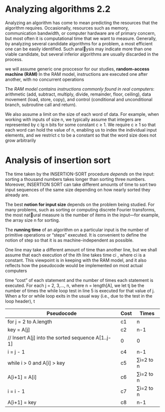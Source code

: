 

# Analyzing algorithms 2.2


Analyzing an algorithm has come to mean predicting the resources that the algorithm requires. Occasionally, resources such as memory, communication bandwidth, or computer hardware are of primary concern, but most often it is computational time that we want to measure. Generally, by analyzing several candidate
algorithms for a problem, a most efficient one can be easily identified. Such analysis may indicate more than one viable candidate, but several inferior algorithms
are usually discarded in the process.

we will assume generic one proccesor for our studies, **random-access machine (RAM)**  In the RAM model, instructions are executed one after another, with no concurrent operations

The *RAM model contains instructions commonly found in real computers*: arithmetic (add, subtract, multiply, divide, remainder, floor, ceiling), data
movement (load, store, copy), and control (conditional and unconditional branch,
subroutine call and return).

We also assume a limit on the size of each word of data. For
example, when working with inputs of size n, we typically assume that integers are
represented by c lg n bits for some constant c ≥ 1. We require c ≥ 1 so that each
word can hold the value of n, enabling us to index the individual input elements,
and we restrict c to be a constant so that the word size does not grow arbitrarily


# Analysis of insertion sort

The time taken by the INSERTION-SORT procedure *depends* on the input: sorting a
thousand numbers takes longer than sorting three numbers. Moreover, INSERTION SORT can take different amounts of time to sort two input sequences of the same
size depending on how nearly sorted they already are.

The best **notion for input size** depends on the problem being studied. For many
problems, such as sorting or computing discrete Fourier transforms, the most natural measure is the number of items in the input—for example, the array size n
for sorting.

The **running time** of an algorithm on a particular input is the number of primitive
operations or “steps” executed. It is convenient to define the notion of step so
that it is as machine-independent as possible.

One line may take a different amount of time than another line, but
we shall assume that each execution of the ith line takes time ci , where ci is a
constant. This viewpoint is in keeping with the RAM model, and it also reflects
how the pseudocode would be implemented on most actual computers


time “cost”
of each statement and the number of times each statement is executed. For each
j = 2, 3,..., n, where n = length[A], we let tj be the number of times the while
loop test in line 5 is executed for that value of j. When a for or while loop exits in
the usual way (i.e., due to the test in the loop header), t


| Pseudocode | Cost | Times |
| --- | --- | --- |
| for j = 2 to A.length | c1 | n |
|   key = A[j] | c2 | n-1 |
|   // Insert A[j] into the sorted sequence A[1..j-1] | 0 | 0 |
|   i = j - 1 | c4 | n-1 |
|   while i > 0 and A[i] > key | c5 | ∑i=2 to n |
|     A[i+1] = A[i] | c6 | ∑i=2 to n |
|     i = i - 1 | c7 | ∑i=2 to n |
|   A[i+1] = key | c8 | n-1 |
